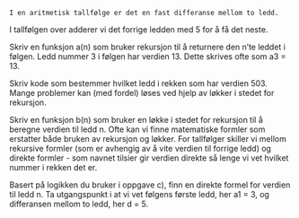     I en aritmetisk tallfølge er det en fast differanse mellom to ledd.



I tallfølgen over adderer vi det forrige ledden med 5 for å få det neste.

Skriv en funksjon a(n) som bruker rekursjon til å returnere den n’te leddet i følgen.
Ledd nummer 3 i følgen har verdien 13. Dette skrives ofte som a3 = 13.

Skriv kode som bestemmer hvilket ledd i rekken som har verdien 503.
Mange problemer kan (med fordel) løses ved hjelp av løkker i stedet for rekursjon.

Skriv en funksjon b(n) som bruker en løkke i stedet for rekursjon til å beregne verdien til ledd n.
Ofte kan vi finne matematiske formler som erstatter både bruken av rekursjon og løkker. For tallfølger skiller vi mellom rekursive formler (som er avhengig av å vite verdien til forrige ledd) og direkte formler - som navnet tilsier gir verdien direkte så lenge vi vet hvilket nummer i rekken det er.

Basert på logikken du bruker i oppgave c), finn en direkte formel for verdien til ledd n.
Ta utgangspunkt i at vi vet følgens første ledd, her a1 = 3, og differansen mellom to ledd, her d = 5. 